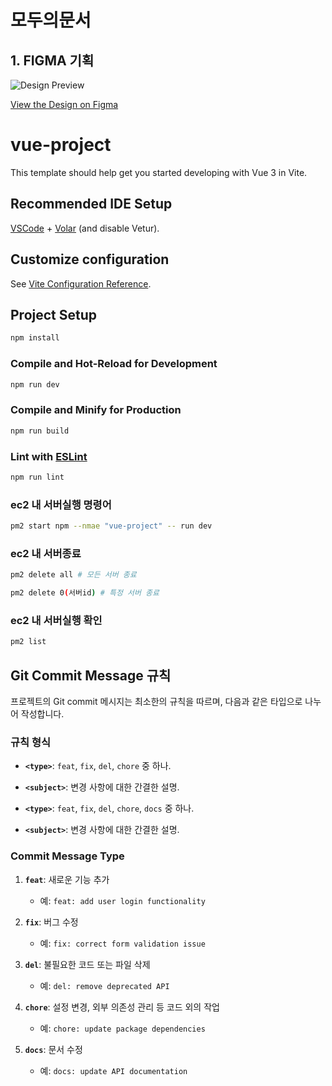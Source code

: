 # 모두의문서

## 1. FIGMA 기획
![Design Preview](assets/figma-image.png)

[View the Design on Figma](https://www.figma.com/design/LfSURIapN7wPURtKt3GV6d/%EB%AA%A8%EB%91%90%EC%9D%98%EB%AC%B8%EC%84%9C?node-id=0-1&t=9lQOcW9HK9zy0i0Y-1)

# vue-project

This template should help get you started developing with Vue 3 in Vite.

## Recommended IDE Setup

[VSCode](https://code.visualstudio.com/) + [Volar](https://marketplace.visualstudio.com/items?itemName=Vue.volar) (and disable Vetur).

## Customize configuration

See [Vite Configuration Reference](https://vitejs.dev/config/).

## Project Setup

```sh
npm install
```

### Compile and Hot-Reload for Development

```sh
npm run dev
```

### Compile and Minify for Production

```sh
npm run build
```

### Lint with [ESLint](https://eslint.org/)

```sh
npm run lint
```

### ec2 내 서버실행 명령어

```sh
pm2 start npm --nmae "vue-project" -- run dev
```

### ec2 내 서버종료

```sh
pm2 delete all # 모든 서버 종료

pm2 delete 0(서버id) # 특정 서버 종료
```

### ec2 내 서버실행 확인

```sh
pm2 list
```

## Git Commit Message 규칙

프로젝트의 Git commit 메시지는 최소한의 규칙을 따르며, 다음과 같은 타입으로 나누어 작성합니다.

### 규칙 형식


- **`<type>`**: `feat`, `fix`, `del`, `chore` 중 하나.
- **`<subject>`**: 변경 사항에 대한 간결한 설명.


- **`<type>`**: `feat`, `fix`, `del`, `chore`, `docs` 중 하나.
- **`<subject>`**: 변경 사항에 대한 간결한 설명.

### Commit Message Type

1. **`feat`**: 새로운 기능 추가
   - 예: `feat: add user login functionality`

2. **`fix`**: 버그 수정
   - 예: `fix: correct form validation issue`

3. **`del`**: 불필요한 코드 또는 파일 삭제
   - 예: `del: remove deprecated API`

4. **`chore`**: 설정 변경, 외부 의존성 관리 등 코드 외의 작업
   - 예: `chore: update package dependencies`

5. **`docs`**: 문서 수정
   - 예: `docs: update API documentation` 

